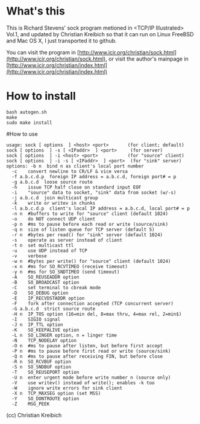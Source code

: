# What's this

This is Richard Stevens' sock program metioned in \<TCP/IP Illustrated\> Vol.1, and updated by Christian Kreibich so that it can run on Linux FreeBSD and Mac OS X, I just transported it to github.

You can visit the program in [http://www.icir.org/christian/sock.html](http://www.icir.org/christian/sock.html), or visit the author's mainpage in [http://www.icir.org/christian/index.html](http://www.icir.org/christian/index.html)

# How to install
```
bash autogen.sh
make
sudo make install
```

#How to use 
```
usage: sock [ options  ] <host> <port>       (for client; default)
sock [ options  ] -s [ <IPaddr>  ] <port>     (for server)
sock [ options  ] -i <host> <port>           (for "source" client)
sock [ options  ] -i -s [ <IPaddr>  ] <port>  (for "sink" server)
options: -b n  bind n as client's local port number
  -c    convert newline to CR/LF & vice versa
  -f a.b.c.d.p  foreign IP address = a.b.c.d, foreign port# = p
  -g a.b.c.d  loose source route
  -h    issue TCP half close on standard input EOF
  -i    "source" data to socket, "sink" data from socket (w/-s)
  -j a.b.c.d  join multicast group
  -k    write or writev in chunks
  -l a.b.c.d.p  client's local IP address = a.b.c.d, local port# = p
  -n n  #buffers to write for "source" client (default 1024)
  -o    do NOT connect UDP client
  -p n  #ms to pause before each read or write (source/sink)
  -q n  size of listen queue for TCP server (default 5)
  -r n  #bytes per read() for "sink" server (default 1024)
  -s    operate as server instead of client
  -t n  set multicast ttl
  -u    use UDP instead of TCP
  -v    verbose
  -w n  #bytes per write() for "source" client (default 1024)
  -x n  #ms for SO_RCVTIMEO (receive timeout)
  -y n  #ms for SO_SNDTIMEO (send timeout)
  -A    SO_REUSEADDR option
  -B    SO_BROADCAST option
  -C    set terminal to cbreak mode
  -D    SO_DEBUG option
  -E    IP_RECVDSTADDR option
  -F    fork after connection accepted (TCP concurrent server)
  -G a.b.c.d  strict source route
  -H n  IP_TOS option (16=min del, 8=max thru, 4=max rel, 2=min$)
  -I    SIGIO signal
  -J n  IP_TTL option
  -K    SO_KEEPALIVE option
  -L n  SO_LINGER option, n = linger time
  -N    TCP_NODELAY option
  -O n  #ms to pause after listen, but before first accept
  -P n  #ms to pause before first read or write (source/sink)
  -Q n  #ms to pause after receiving FIN, but before close
  -R n  SO_RCVBUF option
  -S n  SO_SNDBUF option
  -T    SO_REUSEPORT option
  -U n  enter urgent mode before write number n (source only)
  -V    use writev() instead of write(); enables -k too
  -W    ignore write errors for sink client
  -X n  TCP_MAXSEG option (set MSS)
  -Y    SO_DONTROUTE option
  -Z    MSG_PEEK
```

(cc) Christian Kreibich 
